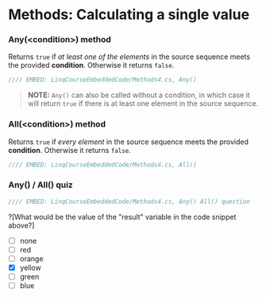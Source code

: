 # Methods: Calculating a single value

### Any(&lt;condition&gt;) method
Returns `true` if _at least one of the elements_ in the source sequence meets the provided **condition**. Otherwise it returns `false`.

```csharp
//// EMBED: LinqCourseEmbeddedCode/Methods4.cs, Any()
```

> **NOTE:** `Any()` can also be called without a condition, in which case it will return `true` if there is at least one element in the source sequence.

### All(&lt;condition&gt;) method
Returns `true` if _every element_ in the source sequence meets the provided **condition**. Otherwise it returns `false`.

```csharp
//// EMBED: LinqCourseEmbeddedCode/Methods4.cs, All()
```

### Any() / All() quiz
```csharp
//// EMBED: LinqCourseEmbeddedCode/Methods4.cs, Any() All() question
```

?[What would be the value of the "result" variable in the code snippet above?]
 - [ ] none
 - [ ] red
 - [ ] orange
 - [x] yellow
 - [ ] green
 - [ ] blue
